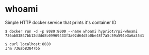 whoami
======

Simple HTTP docker service that prints it's container ID

    $ docker run -d -p 8080:8000 --name whoami hypriot/rpi-whoami
    736ab83847bb12dddd8b09969433f3a02d64d5b0be48f7a5c59a594e3a6a3541
    
    $ curl localhost:8080
    I'm 736ab83847bb

